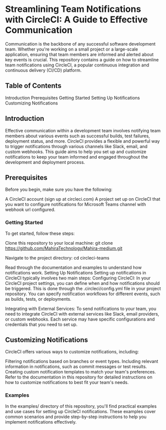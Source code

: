 #                           Streamlining Team Notifications with CircleCI: A Guide to Effective Communication

Communication is the backbone of any successful software development team. Whether you're working on a small project or a large-scale application, ensuring that team members are informed and alerted about key events is crucial. This repository contains a guide on how to streamline team notifications using CircleCI, a popular continuous integration and continuous delivery (CI/CD) platform.

## Table of Contents
Introduction
Prerequisites
Getting Started
Setting Up Notifications
Customizing Notifications

## Introduction
Effective communication within a development team involves notifying team members about various events such as successful builds, test failures, deployment status, and more. CircleCI provides a flexible and powerful way to trigger notifications through various channels like Slack, email, and custom webhooks.
This guide aims to help you set up and customize notifications to keep your team informed and engaged throughout the development and deployment process.

## Prerequisites
Before you begin, make sure you have the following:

A CircleCI account (sign up at circleci.com)
A project set up on CircleCI that you want to configure notifications for
Microsoft Teams channel with webhook url configured.

### Getting Started
To get started, follow these steps:

Clone this repository to your local machine:
git clone https://github.com/MahiraTechnology/Mahira-medium.git

Navigate to the project directory:
cd circleci-teams

Read through the documentation and examples to understand how notifications work.
Setting Up Notifications
Setting up notifications in CircleCI typically involves two main steps:
Configuring CircleCI: In your CircleCI project settings, you can define when and how notifications should be triggered. This is done through the .circleci/config.yml file in your project repository. You can specify notification workflows for different events, such as builds, tests, or deployments.

Integrating with External Services: To send notifications to your team, you need to integrate CircleCI with external services like Slack, email providers, or custom webhooks. Each service may have specific configurations and credentials that you need to set up.

## Customizing Notifications
CircleCI offers various ways to customize notifications, including:

Filtering notifications based on branches or event types.
Including relevant information in notifications, such as commit messages or test results.
Creating custom notification templates to match your team's preferences.
Refer to the documentation in this repository for detailed instructions on how to customize notifications to best fit your team's needs.

### Examples
In the examples/ directory of this repository, you'll find practical examples and use cases for setting up CircleCI notifications. These examples cover common scenarios and provide step-by-step instructions to help you implement notifications effectively.